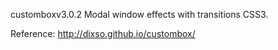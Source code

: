 customboxv3.0.2
Modal window effects with transitions CSS3.

Reference: http://dixso.github.io/custombox/


